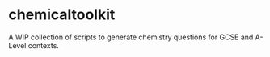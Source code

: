 # chemicaltoolkit
A WIP collection of scripts to generate chemistry questions for GCSE and A-Level contexts.
